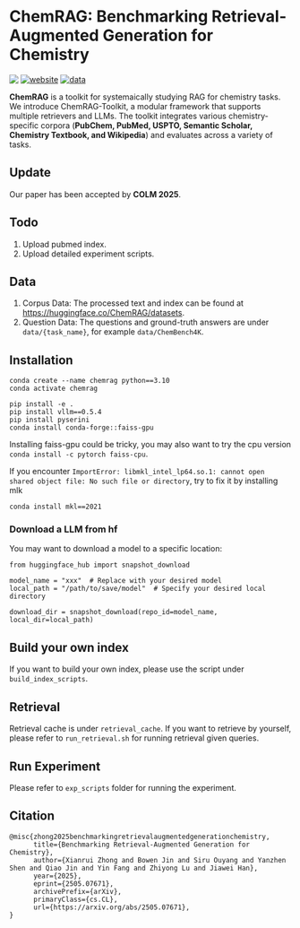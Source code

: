 # ChemRAG: Benchmarking Retrieval-Augmented Generation for Chemistry

<div style='display:flex; gap: 0.25rem; flex-wrap: wrap; align-items: center;'>
  <a href='https://arxiv.org/abs/2505.07671'>
    <img src='https://img.shields.io/badge/Paper-PDF-red'>
  </a>
   <a href='https://chemrag.github.io'>
  <img src='https://img.shields.io/badge/Website-8A2BE2' alt='website'>
   </a>
   <a href='https://huggingface.co/ChemRAG/datasets'>
     <img src='https://img.shields.io/badge/🤗-Data--and--Index-FFD21B.svg' alt='data'>
   </a>
</div>

**ChemRAG** is a toolkit for systemaically studying RAG for chemistry tasks. We introduce ChemRAG-Toolkit, a modular framework that supports multiple retrievers and LLMs. The toolkit integrates various chemistry-specific corpora (**PubChem, PubMed, USPTO, Semantic Scholar, Chemistry Textbook, and Wikipedia**) and evaluates across a variety of tasks.

## Update
Our paper has been accepted by **COLM 2025**.

## Todo
1. Upload pubmed index.
2. Upload detailed experiment scripts.

## Data
1. Corpus Data: The processed text and index can be found at https://huggingface.co/ChemRAG/datasets.
2.  Question Data: The questions and ground-truth answers are under `data/{task_name}`, for example `data/ChemBench4K`.

## Installation
```
conda create --name chemrag python==3.10
conda activate chemrag

pip install -e .
pip install vllm==0.5.4
pip install pyserini
conda install conda-forge::faiss-gpu
```
Installing faiss-gpu could be tricky, you may also want to try the cpu version `conda install -c pytorch faiss-cpu`.

If you encounter `ImportError: libmkl_intel_lp64.so.1: cannot open shared object file: No such file or directory`, try to fix it by installing mlk
```
conda install mkl==2021
```

### Download a LLM from hf
You may want to download a model to a specific location:
```
from huggingface_hub import snapshot_download

model_name = "xxx"  # Replace with your desired model
local_path = "/path/to/save/model"  # Specify your desired local directory

download_dir = snapshot_download(repo_id=model_name, local_dir=local_path)
```

## Build your own index
If you want to build your own index, please use the script under `build_index_scripts`. 

## Retrieval
Retrieval cache is under `retrieval_cache`. If you want to retrieve by yourself, please refer to `run_retrieval.sh` for running retrieval given queries.

## Run Experiment
Please refer to `exp_scripts` folder for running the experiment.

## Citation
```
@misc{zhong2025benchmarkingretrievalaugmentedgenerationchemistry,
      title={Benchmarking Retrieval-Augmented Generation for Chemistry}, 
      author={Xianrui Zhong and Bowen Jin and Siru Ouyang and Yanzhen Shen and Qiao Jin and Yin Fang and Zhiyong Lu and Jiawei Han},
      year={2025},
      eprint={2505.07671},
      archivePrefix={arXiv},
      primaryClass={cs.CL},
      url={https://arxiv.org/abs/2505.07671}, 
}
```